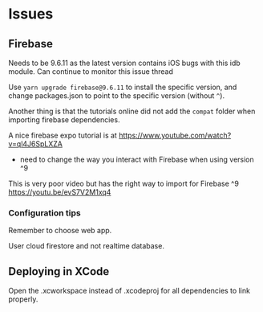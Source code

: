 # Issues

## Firebase
Needs to be 9.6.11 as the latest version contains iOS bugs with this idb module.
Can continue to monitor this issue thread 

Use `yarn upgrade firebase@9.6.11` to install the specific version, and change packages.json to point to the specific version (without `^`).

Another thing is that the tutorials online did not add the `compat` folder when importing firebase dependencies.

A nice firebase expo tutorial is at https://www.youtube.com/watch?v=ql4J6SpLXZA
- need to change the way you interact with Firebase when using version ^9

This is very poor video but has the right way to import for Firebase ^9
https://youtu.be/evS7V2M1xq4

### Configuration tips
Remember to choose web app.

User cloud firestore and not realtime database.

## Deploying in XCode
Open the .xcworkspace instead of .xcodeproj for all dependencies to link properly.
